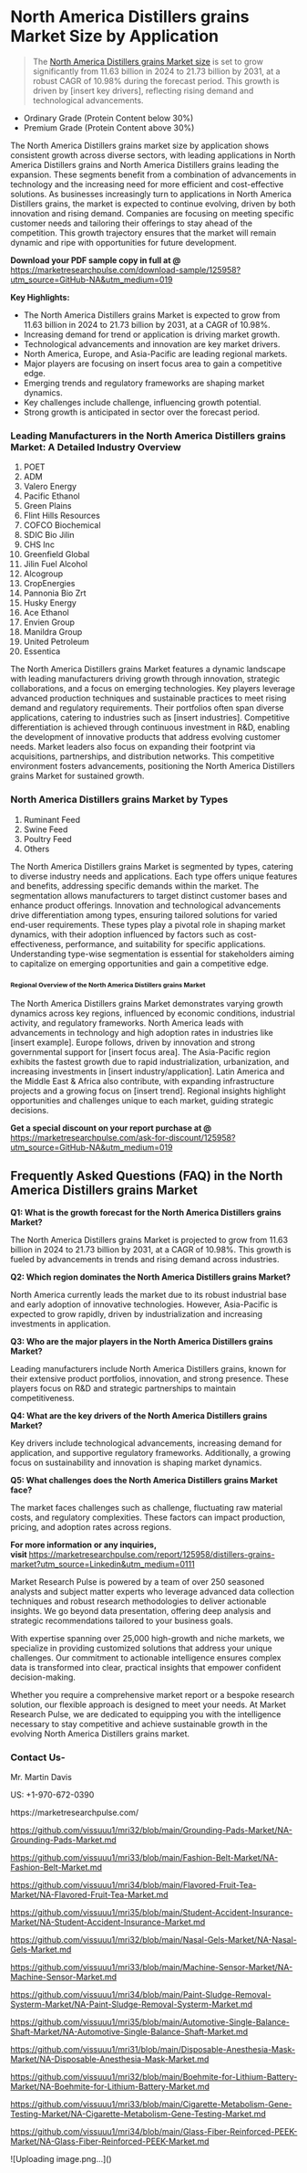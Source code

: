 <h1>North America Distillers grains Market&nbsp;Size by Application</h1><blockquote><p>The <a href="https://marketresearchpulse.com/download-sample/125958?utm_source=GitHub-NA&amp;utm_medium=019">North America Distillers grains Market size</a> is set to grow significantly from 11.63 billion in 2024 to 21.73 billion by 2031, at a robust CAGR of 10.98% during the forecast period. This growth is driven by [insert key drivers], reflecting rising demand and technological advancements.</p></blockquote><ul><li>Ordinary Grade (Protein Content below 30%)<li> Premium Grade (Protein Content above 30%)</li></ul><p>The North America Distillers grains market size by application shows consistent growth across diverse sectors, with leading applications in North America Distillers grains and North America Distillers grains leading the expansion. These segments benefit from a combination of advancements in technology and the increasing need for more efficient and cost-effective solutions. As businesses increasingly turn to applications in North America Distillers grains, the market is expected to continue evolving, driven by both innovation and rising demand. Companies are focusing on meeting specific customer needs and tailoring their offerings to stay ahead of the competition. This growth trajectory ensures that the market will remain dynamic and ripe with opportunities for future development.</p><p><strong>Download your PDF sample copy in full at @ </strong><a href="https://marketresearchpulse.com/download-sample/125958?utm_source=GitHub-NA&amp;utm_medium=019">https://marketresearchpulse.com/download-sample/125958?utm_source=GitHub-NA&amp;utm_medium=019</a></p><p><strong>Key Highlights: </strong></p><ul><li>The North America Distillers grains Market is expected to grow from 11.63 billion in 2024 to 21.73 billion by 2031, at a CAGR of 10.98%.</li><li>Increasing demand for trend or application is driving market growth.</li><li>Technological advancements and innovation are key market drivers.</li><li>North America, Europe, and Asia-Pacific are leading regional markets.</li><li>Major players are focusing on insert focus area to gain a competitive edge.</li><li>Emerging trends and regulatory frameworks are shaping market dynamics.</li><li>Key challenges include challenge, influencing growth potential.</li><li>Strong growth is anticipated in sector over the forecast period.</li></ul><h3>Leading Manufacturers in the North America Distillers grains Market: A Detailed Industry Overview</h3><ol><li>POET</li><li>ADM</li><li>Valero Energy</li><li>Pacific Ethanol</li><li>Green Plains</li><li>Flint Hills Resources</li><li>COFCO Biochemical</li><li>SDIC Bio Jilin</li><li>CHS Inc</li><li>Greenfield Global</li><li>Jilin Fuel Alcohol</li><li>Alcogroup</li><li>CropEnergies</li><li>Pannonia Bio Zrt</li><li>Husky Energy</li><li>Ace Ethanol</li><li>Envien Group</li><li>Manildra Group</li><li>United Petroleum</li><li>Essentica</li></ol><div class="flex max-w-full flex-col flex-grow"><div class="min-h-8 text-message flex w-full flex-col items-end gap-2 whitespace-normal break-words [.text-message+&amp;]:mt-5" dir="auto" data-message-author-role="assistant" data-message-id="fd8432e4-4910-450d-b182-61b7bfb0a01f" data-message-model-slug="gpt-4o"><div class="flex w-full flex-col gap-1 empty:hidden first:pt-[3px]"><div class="markdown prose w-full break-words dark:prose-invert light"><p>The North America Distillers grains Market features a dynamic landscape with leading manufacturers driving growth through innovation, strategic collaborations, and a focus on emerging technologies. Key players leverage advanced production techniques and sustainable practices to meet rising demand and regulatory requirements. Their portfolios often span diverse applications, catering to industries such as [insert industries]. Competitive differentiation is achieved through continuous investment in R&amp;D, enabling the development of innovative products that address evolving customer needs. Market leaders also focus on expanding their footprint via acquisitions, partnerships, and distribution networks. This competitive environment fosters advancements, positioning the North America Distillers grains Market for sustained growth.</p></div></div></div></div><h3>North America Distillers grains Market by Types</h3><ol><li>Ruminant Feed<li> Swine Feed<li> Poultry Feed<li> Others</li></ol><div class="flex max-w-full flex-col flex-grow"><div class="min-h-8 text-message flex w-full flex-col items-end gap-2 whitespace-normal break-words [.text-message+&amp;]:mt-5" dir="auto" data-message-author-role="assistant" data-message-id="084470be-0bb7-4664-bddf-5156b4f41249" data-message-model-slug="gpt-4o-mini"><div class="flex w-full flex-col gap-1 empty:hidden first:pt-[3px]"><div class="markdown prose w-full break-words dark:prose-invert light"><p>The North America Distillers grains Market is segmented by types, catering to diverse industry needs and applications. Each type offers unique features and benefits, addressing specific demands within the market. The segmentation allows manufacturers to target distinct customer bases and enhance product offerings. Innovation and technological advancements drive differentiation among types, ensuring tailored solutions for varied end-user requirements. These types play a pivotal role in shaping market dynamics, with their adoption influenced by factors such as cost-effectiveness, performance, and suitability for specific applications. Understanding type-wise segmentation is essential for stakeholders aiming to capitalize on emerging opportunities and gain a competitive edge.</p></div></div></div></div><h3><span style="font-size: 11px;">Regional Overview of the North America Distillers grains Market</span></h3><div class="flex max-w-full flex-col flex-grow"><div class="min-h-8 text-message flex w-full flex-col items-end gap-2 whitespace-normal break-words [.text-message+&amp;]:mt-5" dir="auto" data-message-author-role="assistant" data-message-id="e9038762-ce64-4e30-91c9-9bd413514231" data-message-model-slug="gpt-4o-mini"><div class="flex w-full flex-col gap-1 empty:hidden first:pt-[3px]"><div class="markdown prose w-full break-words dark:prose-invert light"><p>The North America Distillers grains Market demonstrates varying growth dynamics across key regions, influenced by economic conditions, industrial activity, and regulatory frameworks. North America leads with advancements in technology and high adoption rates in industries like [insert example]. Europe follows, driven by innovation and strong governmental support for [insert focus area]. The Asia-Pacific region exhibits the fastest growth due to rapid industrialization, urbanization, and increasing investments in [insert industry/application]. Latin America and the Middle East &amp; Africa also contribute, with expanding infrastructure projects and a growing focus on [insert trend]. Regional insights highlight opportunities and challenges unique to each market, guiding strategic decisions.</p></div></div></div></div><p><strong>Get a special discount on your report purchase at @ </strong><a href="https://marketresearchpulse.com/ask-for-discount/125958?utm_source=GitHub-NA&amp;utm_medium=019">https://marketresearchpulse.com/ask-for-discount/125958?utm_source=GitHub-NA&amp;utm_medium=019</a></p><h2>Frequently Asked Questions (FAQ) in the North America Distillers grains Market</h2><p><strong>Q1: What is the growth forecast for the North America Distillers grains Market?</strong></p><p>The North America Distillers grains Market is projected to grow from 11.63 billion in 2024 to 21.73 billion by 2031, at a CAGR of 10.98%. This growth is fueled by advancements in trends and rising demand across industries.</p><p><strong>Q2: Which region dominates the North America Distillers grains Market?</strong></p><p>North America currently leads the market due to its robust industrial base and early adoption of innovative technologies. However, Asia-Pacific is expected to grow rapidly, driven by industrialization and increasing investments in application.</p><p><strong>Q3: Who are the major players in the North America Distillers grains Market?</strong></p><p>Leading manufacturers include North America Distillers grains, known for their extensive product portfolios, innovation, and strong presence. These players focus on R&amp;D and strategic partnerships to maintain competitiveness.</p><p><strong>Q4: What are the key drivers of the North America Distillers grains Market?</strong></p><p>Key drivers include technological advancements, increasing demand for application, and supportive regulatory frameworks. Additionally, a growing focus on sustainability and innovation is shaping market dynamics.</p><p><strong>Q5: What challenges does the North America Distillers grains Market face?</strong></p><p>The market faces challenges such as challenge, fluctuating raw material costs, and regulatory complexities. These factors can impact production, pricing, and adoption rates across regions.</p><p><strong>For more information or any inquiries, visit&nbsp;</strong><a href="https://marketresearchpulse.com/report/125958/distillers-grains-market?utm_source=Linkedin&utm_medium=0111">https://marketresearchpulse.com/report/125958/distillers-grains-market?utm_source=Linkedin&utm_medium=0111</a></p><p>Market Research Pulse is powered by a team of over 250 seasoned analysts and subject matter experts who leverage advanced data collection techniques and robust research methodologies to deliver actionable insights. We go beyond data presentation, offering deep analysis and strategic recommendations tailored to your business goals.</p><p>With expertise spanning over 25,000 high-growth and niche markets, we specialize in providing customized solutions that address your unique challenges. Our commitment to actionable intelligence ensures complex data is transformed into clear, practical insights that empower confident decision-making.</p><p>Whether you require a comprehensive market report or a bespoke research solution, our flexible approach is designed to meet your needs. At Market Research Pulse, we are dedicated to equipping you with the intelligence necessary to stay competitive and achieve sustainable growth in the evolving North America Distillers grains market.</p><h3><strong>Contact Us-</strong></h3><p>Mr. Martin Davis</p><p>US: +1-970-672-0390</p><p>https://marketresearchpulse.com/</p><p><a href="https://github.com/vissuuu1/mri32/blob/main/Grounding-Pads-Market/NA-Grounding-Pads-Market.md">https://github.com/vissuuu1/mri32/blob/main/Grounding-Pads-Market/NA-Grounding-Pads-Market.md</a></p><p><a href="https://github.com/vissuuu1/mri33/blob/main/Fashion-Belt-Market/NA-Fashion-Belt-Market.md">https://github.com/vissuuu1/mri33/blob/main/Fashion-Belt-Market/NA-Fashion-Belt-Market.md</a></p><p><a href="https://github.com/vissuuu1/mri34/blob/main/Flavored-Fruit-Tea-Market/NA-Flavored-Fruit-Tea-Market.md">https://github.com/vissuuu1/mri34/blob/main/Flavored-Fruit-Tea-Market/NA-Flavored-Fruit-Tea-Market.md</a></p><p><a href="https://github.com/vissuuu1/mri35/blob/main/Student-Accident-Insurance-Market/NA-Student-Accident-Insurance-Market.md">https://github.com/vissuuu1/mri35/blob/main/Student-Accident-Insurance-Market/NA-Student-Accident-Insurance-Market.md</a></p><p><a href="https://github.com/vissuuu1/mri32/blob/main/Nasal-Gels-Market/NA-Nasal-Gels-Market.md">https://github.com/vissuuu1/mri32/blob/main/Nasal-Gels-Market/NA-Nasal-Gels-Market.md</a></p><p><a href="https://github.com/vissuuu1/mri33/blob/main/Machine-Sensor-Market/NA-Machine-Sensor-Market.md">https://github.com/vissuuu1/mri33/blob/main/Machine-Sensor-Market/NA-Machine-Sensor-Market.md</a></p><p><a href="https://github.com/vissuuu1/mri34/blob/main/Paint-Sludge-Removal-Systerm-Market/NA-Paint-Sludge-Removal-Systerm-Market.md">https://github.com/vissuuu1/mri34/blob/main/Paint-Sludge-Removal-Systerm-Market/NA-Paint-Sludge-Removal-Systerm-Market.md</a></p><p><a href="https://github.com/vissuuu1/mri35/blob/main/Automotive-Single-Balance-Shaft-Market/NA-Automotive-Single-Balance-Shaft-Market.md">https://github.com/vissuuu1/mri35/blob/main/Automotive-Single-Balance-Shaft-Market/NA-Automotive-Single-Balance-Shaft-Market.md</a></p><p><a href="https://github.com/vissuuu1/mri31/blob/main/Disposable-Anesthesia-Mask-Market/NA-Disposable-Anesthesia-Mask-Market.md">https://github.com/vissuuu1/mri31/blob/main/Disposable-Anesthesia-Mask-Market/NA-Disposable-Anesthesia-Mask-Market.md</a></p><p><a href="https://github.com/vissuuu1/mri32/blob/main/Boehmite-for-Lithium-Battery-Market/NA-Boehmite-for-Lithium-Battery-Market.md">https://github.com/vissuuu1/mri32/blob/main/Boehmite-for-Lithium-Battery-Market/NA-Boehmite-for-Lithium-Battery-Market.md</a></p><p><a href="https://github.com/vissuuu1/mri33/blob/main/Cigarette-Metabolism-Gene-Testing-Market/NA-Cigarette-Metabolism-Gene-Testing-Market.md">https://github.com/vissuuu1/mri33/blob/main/Cigarette-Metabolism-Gene-Testing-Market/NA-Cigarette-Metabolism-Gene-Testing-Market.md</a></p><p><a href="https://github.com/vissuuu1/mri34/blob/main/Glass-Fiber-Reinforced-PEEK-Market/NA-Glass-Fiber-Reinforced-PEEK-Market.md">https://github.com/vissuuu1/mri34/blob/main/Glass-Fiber-Reinforced-PEEK-Market/NA-Glass-Fiber-Reinforced-PEEK-Market.md</a></p>
![Uploading image.png…]()
